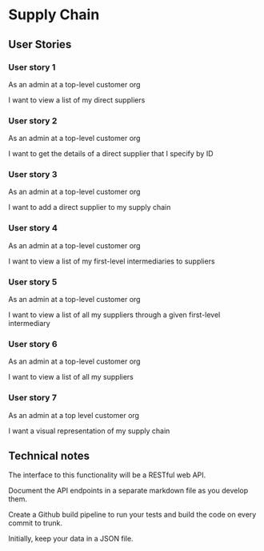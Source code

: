 # Supply Chain

## User Stories

### User story 1

As an admin at a top-level customer org

I want to view a list of my direct suppliers

### User story 2

As an admin at a top-level customer org

I want to get the details of a direct supplier that I specify by ID

### User story 3

As an admin at a top-level customer org

I want to add a direct supplier to my supply chain

### User story 4

As an admin at a top-level customer org

I want to view a list of my first-level intermediaries to suppliers

### User story 5

As an admin at a top-level customer org

I want to view a list of all my suppliers through a given first-level intermediary

### User story 6

As an admin at a top-level customer org

I want to view a list of all my suppliers

### User story 7

As an admin at a top level customer org

I want a visual representation of my supply chain

## Technical notes

The interface to this functionality will be a RESTful web API.

Document the API endpoints in a separate markdown file as you develop them.

Create a Github build pipeline to run your tests and build the code on every commit to trunk.

Initially, keep your data in a JSON file.
